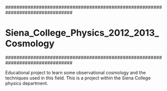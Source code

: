 ################################################################################
# Siena_College_Physics_2012_2013_Cosmology
################################################################################

Educational project to learn some observational cosmology and the techniques 
used in this field. This is a project within the Siena College physics 
department.
